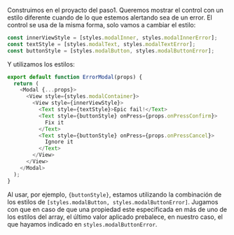 Construimos en el proyacto del paso1. Queremos mostrar el control con un estilo diferente  cuando de lo que estemos alertando sea de un error. El control se usa de la misma forma, solo vamos a cambiar el estilo:

```js
const innerViewStyle = [styles.modalInner, styles.modalInnerError];
const textStyle = [styles.modalText, styles.modalTextError];
const buttonStyle = [styles.modalButton, styles.modalButtonError];
```

Y utilizamos los estilos:

```js
export default function ErrorModal(props) {
  return (
    <Modal {...props}>
      <View style={styles.modalContainer}>
        <View style={innerViewStyle}>
          <Text style={textStyle}>Epic fail!</Text>
          <Text style={buttonStyle} onPress={props.onPressConfirm}>
            Fix it
          </Text>
          <Text style={buttonStyle} onPress={props.onPressCancel}>
            Ignore it
          </Text>
        </View>
      </View>
    </Modal>
  );
}
```

Al usar, por ejemplo, `{buttonStyle}`, estamos utilizando la combinación de los estilos de `[styles.modalButton, styles.modalButtonError]`. Jugamos con que en caso de que una propiedad este especificada en más de uno de los estilos del array, el último valor aplicado prebalece, en nuestro caso, el que hayamos indicado en `styles.modalButtonError`.
